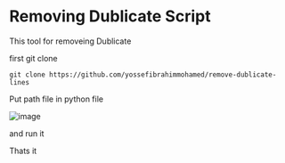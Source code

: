 # Removing Dublicate Script

This tool for removeing Dublicate

first git clone

```
git clone https://github.com/yossefibrahimmohamed/remove-dublicate-lines
```

Put path file in python file

![image](https://github.com/user-attachments/assets/1f12a11c-5af6-411d-8047-6a5040b1993c)

and run it 

Thats it
